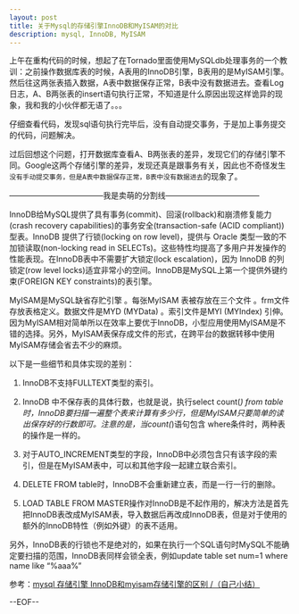 ```yaml
---
layout: post
title: 关于Mysql的存储引擎InnoDB和MyISAM的对比
description: mysql, InnoDB, MyISAM
---
```

上午在重构代码的时候，想起了在Tornado里面使用MySQLdb处理事务的一个教训：之前操作数据库表的时候，A表用的InnoDB引擎，B表用的是MyISAM引擎。然后往这两张表插入数据，A表中数据保存正常，B表中没有数据进去。查看Log日志，A、B两张表的insert语句执行正常，不知道是什么原因出现这样诡异的现象，我和我的小伙伴都无语了。。。

仔细查看代码，发现sql语句执行完毕后，没有自动提交事务，于是加上事务提交的代码，问题解决。

过后回想这个问题，打开数据库查看A、B两张表的差异，发现它们的存储引擎不同。Google这两个存储引擎的差异，发现还真是跟事务有关，因此也不奇怪发生`没有手动提交事务，但是A表中数据保存正常，B表中没有数据进去`的现象了。

————————————我是卖萌的分割线————————————

InnoDB给MySQL提供了具有事务(commit)、回滚(rollback)和崩溃修复能力(crash recovery capabilities)的事务安全(transaction-safe (ACID compliant))型表。InnoDB 提供了行锁(locking on row level)，提供与 Oracle 类型一致的不加锁读取(non-locking read in SELECTs)。这些特性均提高了多用户并发操作的性能表现。在InnoDB表中不需要扩大锁定(lock escalation)，因为 InnoDB 的列锁定(row level locks)适宜非常小的空间。InnoDB是MySQL上第一个提供外键约束(FOREIGN KEY constraints)的表引擎。

MyISAM是MySQL缺省存贮引擎 。每张MyISAM 表被存放在三个文件 。frm文件存放表格定义。数据文件是MYD (MYData) 。索引文件是MYI (MYIndex) 引伸。因为MyISAM相对简单所以在效率上要优于InnoDB，小型应用使用MyISAM是不错的选择。另外，MyISAM表保存成文件的形式，在跨平台的数据转移中使用MyISAM存储会省去不少的麻烦。



以下是一些细节和具体实现的差别：

  1. InnoDB不支持FULLTEXT类型的索引。

  2. InnoDB 中不保存表的具体行数，也就是说，执行select count(*) from table时，InnoDB要扫描一遍整个表来计算有多少行，但是MyISAM只要简单的读出保存好的行数即可。注意的是，当count(*)语句包含 where条件时，两种表的操作是一样的。

  3. 对于AUTO_INCREMENT类型的字段，InnoDB中必须包含只有该字段的索引，但是在MyISAM表中，可以和其他字段一起建立联合索引。

  4. DELETE FROM table时，InnoDB不会重新建立表，而是一行一行的删除。

  5. LOAD TABLE FROM MASTER操作对InnoDB是不起作用的，解决方法是首先把InnoDB表改成MyISAM表，导入数据后再改成InnoDB表，但是对于使用的额外的InnoDB特性（例如外键）的表不适用。

另外，InnoDB表的行锁也不是绝对的，如果在执行一个SQL语句时MySQL不能确定要扫描的范围，InnoDB表同样会锁全表，例如update table set num=1 where name like “%aaa%”

参考：[mysql 存储引擎 InnoDB和myisam存储引擎的区别 /（自己小结）](http://blog.csdn.net/fbd2011/article/details/6898572)


--EOF--
